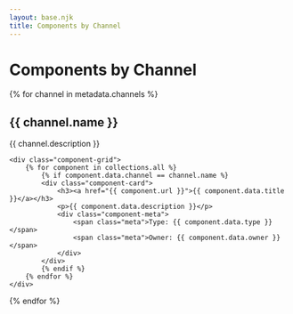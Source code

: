 ```yaml
---
layout: base.njk
title: Components by Channel
---
```


# Components by Channel

{% for channel in metadata.channels %}
<section class="channel-section">
    <h2>{{ channel.name }}</h2>
    <p>{{ channel.description }}</p>
    
    <div class="component-grid">
        {% for component in collections.all %}
            {% if component.data.channel == channel.name %}
            <div class="component-card">
                <h3><a href="{{ component.url }}">{{ component.data.title }}</a></h3>
                <p>{{ component.data.description }}</p>
                <div class="component-meta">
                    <span class="meta">Type: {{ component.data.type }}</span>
                    <span class="meta">Owner: {{ component.data.owner }}</span>
                </div>
            </div>
            {% endif %}
        {% endfor %}
    </div>
</section>
{% endfor %}
